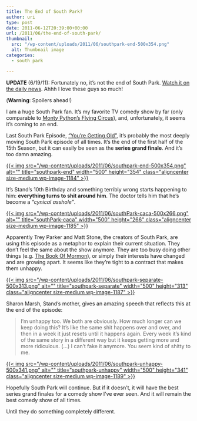 ```yaml
---
title: The End of South Park?
author: uri
type: post
date: 2011-06-12T20:39:00+00:00
url: /2011/06/the-end-of-south-park/
thumbnail:
  src: "/wp-content/uploads/2011/06/southpark-end-500x354.png"
  alt: Thumbnail image
categories:
  - south park

---
```

**UPDATE** (6/19/11): Fortunately no, it&#8217;s not the end of South Park. [Watch it on the daily news][1]. Ahhh I love these guys so much!

(**Warning**: Spoilers ahead!)

I am a huge South Park fan. It&#8217;s my favorite TV comedy show by far (only comparable to [Monty Python&#8217;s Flying Circus][2]), and, unfortunately, it seems it&#8217;s coming to an end.

Last South Park Episode, [&#8220;You&#8217;re Getting Old&#8221;][3], it&#8217;s probably the most deeply moving South Park episode of all times. It&#8217;s the end of the first half of the 15th Season, but it can easily be seen as the **series grand finale**. And it&#8217;s too damn amazing.

[{{< img src="/wp-content/uploads/2011/06/southpark-end-500x354.png" alt="" title="southpark-end" width="500" height="354" class="aligncenter size-medium wp-image-1184" >}}][4]

It&#8217;s Stand&#8217;s 10th Birthday and something terribly wrong starts happening to him: **everything turns to shit around him**. The doctor tells him that he&#8217;s become a _&#8220;cynical asshole&#8221;_. 

[{{< img src="/wp-content/uploads/2011/06/southPark-caca-500x266.png" alt="" title="southPark-caca" width="500" height="266" class="aligncenter size-medium wp-image-1185" >}}][5]

Apparently Trey Parker and Matt Stone, the creators of South Park, are using this episode as a metaphor to explain their current situation. They don&#8217;t feel the same about the show anymore. They are too busy doing other things (e.g. [The Book Of Mormon][6]), or simply their interests have changed and are growing apart. It seems like they&#8217;re tight to a contract that makes them unhappy.

[{{< img src="/wp-content/uploads/2011/06/southpark-separate-500x313.png" alt="" title="southpark-separate" width="500" height="313" class="aligncenter size-medium wp-image-1187" >}}][7]

Sharon Marsh, Stand&#8217;s mother, gives an amazing speech that reflects this at the end of the episode: 

> I&#8217;m unhappy too. We both are obviously. How much longer can we keep doing this? It&#8217;s like the same shit happens over and over, and then in a week it just resets until it happens again. Every week it&#8217;s kind of the same story in a different way but it keeps getting more and more ridiculous. (&#8230;) I can&#8217;t fake it anymore. You seem kind of shitty to me.

[{{< img src="/wp-content/uploads/2011/06/southpark-unhappy-500x341.png" alt="" title="southpark-unhappy" width="500" height="341" class="aligncenter size-medium wp-image-1189" >}}][8]

Hopefully South Park will continue. But if it doesn&#8217;t, it will have the best series grand finales for a comedy show I&#8217;ve ever seen. And it will remain the best comedy show of all times. 

Until they do something completely different.

 [1]: http://www.thedailyshow.com/watch/wed-june-15-2011/trey-parker---matt-stone
 [2]: http://en.wikipedia.org/wiki/Monty_Python's_Flying_Circus
 [3]: http://www.southparkstudios.com/full-episodes/s15e07-youre-getting-old
 [4]: /wp-content/uploads/2011/06/southpark-end.png
 [5]: /wp-content/uploads/2011/06/southPark-caca.png
 [6]: http://www.bookofmormonbroadway.com/
 [7]: /wp-content/uploads/2011/06/southpark-separate.png
 [8]: /wp-content/uploads/2011/06/southpark-unhappy.png
